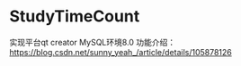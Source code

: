 # StudyTimeCount
实现平台qt creator
MySQL环境8.0
功能介绍：https://blog.csdn.net/sunny_yeah_/article/details/105878126
